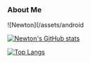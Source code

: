 ### About Me
![Newton](/assets/android

<!--
**nmbazima/nmbazima** is a ✨ _special_ ✨ repository because its `README.md` (this file) appears on your GitHub profile.

Here are some ideas to get you started:

- 🔭 I’m currently working on ... 
- 🌱 I’m currently learning ...
- 👯 I’m looking to collaborate on ... 
- 🤔 I’m looking for help with ...
- 💬 Ask me about ... ArchLinux, PowerBI, SQL and Python
- 📫 How to reach me: ...
- 😄 Pronouns: ...
- ⚡ Fun fact: ...
-->
[![Newton's GitHub stats](https://github-readme-stats.vercel.app/api?username=nmbazima)](https://github.com/nmbazima/github-readme-stats)

[![Top Langs](https://github-readme-stats.vercel.app/api/top-langs/?username=nmbazima&show_icons=true&theme=radical)](https://github.com/nmbazima/github-readme-stats)
